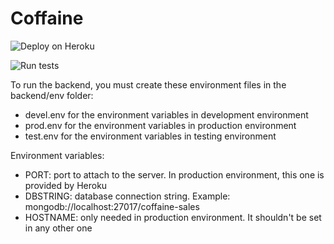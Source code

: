 # Coffaine

![Deploy on Heroku](https://github.com/Proyecto-FIS/coffaine-sales/workflows/Deploy%20on%20Heroku/badge.svg?branch=main)

![Run tests](https://github.com/Proyecto-FIS/coffaine-sales/workflows/Run%20tests/badge.svg?branch=main)

To run the backend, you must create these environment files in the backend/env folder:
- devel.env for the environment variables in development environment
- prod.env for the environment variables in production environment
- test.env for the environment variables in testing environment

Environment variables:
- PORT: port to attach to the server. In production environment, this one is provided by Heroku
- DBSTRING: database connection string. Example: mongodb://localhost:27017/coffaine-sales
- HOSTNAME: only needed in production environment. It shouldn't be set in any other one
